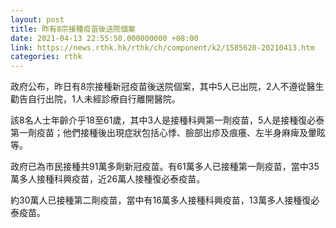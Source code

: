 ```yaml
---
layout: post
title: 昨有8宗接種疫苗後送院個案
date: 2021-04-13 22:55:50.000000000 +08:00
link: https://news.rthk.hk/rthk/ch/component/k2/1585620-20210413.htm
categories: rthk
---
```


政府公布，昨日有8宗接種新冠疫苗後送院個案，其中5人已出院，2人不遵從醫生勸告自行出院，1人未經診療自行離開醫院。

該8名人士年齡介乎18至61歲，其中3人是接種科興第一劑疫苗，5人是接種復必泰第一劑疫苗；他們接種後出現症狀包括心悸、臉部出疹及痕癢、左半身麻痺及暈眩等。

政府已為市民接種共91萬多劑新冠疫苗。有61萬多人已接種第一劑疫苗，當中35萬多人接種科興疫苗，近26萬人接種復必泰疫苗。

約30萬人已接種第二劑疫苗，當中有16萬多人接種科興疫苗，13萬多人接種復必泰疫苗。
